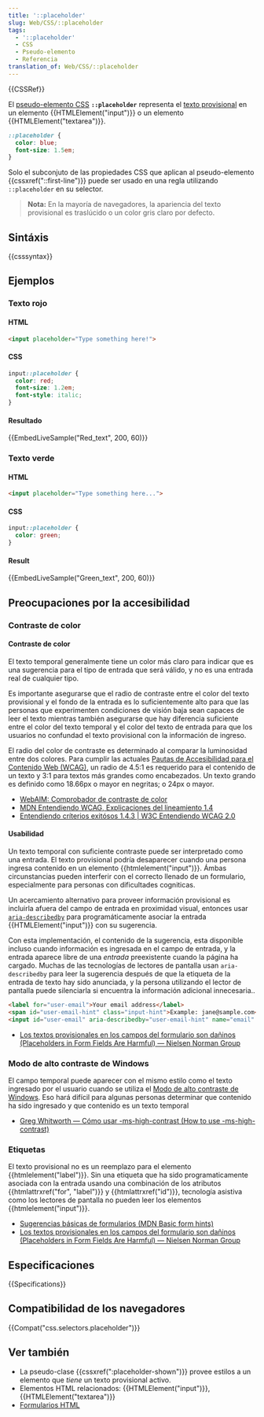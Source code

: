 ```yaml
---
title: '::placeholder'
slug: Web/CSS/::placeholder
tags:
  - '::placeholder'
  - CSS
  - Pseudo-elemento
  - Referencia
translation_of: Web/CSS/::placeholder
---
```


{{CSSRef}}

El [pseudo-elemento CSS](/es/docs/Web/CSS/Pseudo-elements) **`::placeholder`** representa el [texto provisional](/es/docs/Web/HTML/Forms_in_HTML#The_placeholder_attribute) en un elemento {{HTMLElement("input")}} o un elemento {{HTMLElement("textarea")}}.

```css
::placeholder {
  color: blue;
  font-size: 1.5em;
}
```

Solo el subconjuto de las propiedades CSS que aplican al pseudo-elemento {{cssxref("::first-line")}} puede ser usado en una regla utilizando `::placeholder` en su selector.

> **Nota:** En la mayoría de navegadores, la apariencia del texto provisional es traslúcido o un color gris claro por defecto.

## Sintáxis

{{csssyntax}}

## Ejemplos

### Texto rojo

#### HTML

```html
<input placeholder="Type something here!">
```

#### CSS

```css
input::placeholder {
  color: red;
  font-size: 1.2em;
  font-style: italic;
}
```

#### Resultado

{{EmbedLiveSample("Red_text", 200, 60)}}

### Texto verde

#### HTML

```html
<input placeholder="Type something here...">
```

#### CSS

```css
input::placeholder {
  color: green;
}
```

#### Result

{{EmbedLiveSample("Green_text", 200, 60)}}

## Preocupaciones por la accesibilidad

### Contraste de color

#### Contraste de color

El texto temporal generalmente tiene un color más claro para indicar que es una sugerencia para el tipo de entrada que será válido, y no es una entrada real de cualquier tipo.

Es importante asegurarse que el radio de contraste entre el color del texto provisional y el fondo de la entrada es lo suficientemente alto para que las personas que experimenten condiciones de visión baja sean capaces de leer el texto mientras también asegurarse que hay diferencia suficiente entre el color del texto temporal y el color del texto de entrada para que los usuarios no confundad el texto provisional con la información de ingreso.

El radio del color de contraste es determinado al comparar la luminosidad entre dos colores. Para cumplir las actuales [Pautas de Accesibilidad para el Contenido Web (WCAG)](https://www.w3.org/WAI/standards-guidelines/wcag/es), un radio de 4.5:1 es requerido para el contenido de un texto y 3:1 para textos más grandes como encabezados. Un texto grando es definido como 18.66px o mayor en negritas; o 24px o mayor.

- [WebAIM: Comprobador de contraste de color](https://webaim.org/resources/contrastchecker/)
- [MDN Entendiendo WCAG, Explicaciones del lineamiento 1.4](/es/docs/Web/Accessibility/Understanding_WCAG/Perceivable#Guideline_1.4_Make_it_easier_for_users_to_see_and_hear_content_including_separating_foreground_from_background)
- [Entendiendo críterios exitósos 1.4.3 | W3C Entendiendo WCAG 2.0](https://www.w3.org/TR/UNDERSTANDING-WCAG20/visual-audio-contrast-contrast.html)

#### Usabilidad

Un texto temporal con suficiente contraste puede ser interpretado como una entrada. El texto provisional podría desaparecer cuando una persona ingresa contenido en un elemento {{htmlelement("input")}}. Ámbas circunstancias pueden interferir con el correcto llenado de un formulario, especialmente para personas con dificultades cogniticas.

Un acercamiento alternativo para proveer información provisional es incluirla afuera del campo de entrada en proximidad visual, entonces usar [`aria-describedby`](/en-US/docs/Web/Accessibility/ARIA/ARIA_Techniques/Using_the_aria-describedby_attribute) para programáticamente asociar la entrada {{HTMLElement("input")}} con su sugerencia.

Con esta implementación, el contenido de la sugerencia, esta disponible incluso cuando información es ingresada en el campo de entrada, y la entrada aparece libre de una _entrada_ preexistente cuando la página ha cargado. Muchas de las tecnologías de lectores de pantalla usan `aria-describedby` para leer la sugerencia después de que la etiqueta de la entrada de texto hay sido anunciada, y la persona utilizando el lector de pantalla puede silenciarla si encuentra la información adicional innecesaria..

```html
<label for="user-email">Your email address</label>
<span id="user-email-hint" class="input-hint">Example: jane@sample.com</span>
<input id="user-email" aria-describedby="user-email-hint" name="email" type="email">
```

- [Los textos provisionales en los campos del formulario son dañinos (Placeholders in Form Fields Are Harmful) — Nielsen Norman Group](https://www.nngroup.com/articles/form-design-placeholders/)

### Modo de alto contraste de Windows

El campo temporal puede aparecer con el mismo estilo como el texto ingresado por el usuario cuando se utiliza el [Modo de alto contraste de Windows](/es/docs/Web/CSS/-ms-high-contrast). Eso hará difícil para algunas personas determinar que contenido ha sido ingresado y que contenido es un texto temporal

- [Greg Whitworth — Cómo usar -ms-high-contrast (How to use -ms-high-contrast)](http://www.gwhitworth.com/blog/2017/04/how-to-use-ms-high-contrast)

### Etiquetas

El texto provisional no es un reemplazo para el elemento {{htmlelement("label")}}. Sin una etiqueta que ha sido programaticamente asociada con la entrada usando una combinación de los atributos {{htmlattrxref("for", "label")}} y {{htmlattrxref("id")}}, tecnología asistiva como los lectores de pantalla no pueden leer los elementos {{htmlelement("input")}}.

- [Sugerencias básicas de formularios (MDN Basic form hints)](/es/docs/Web/Accessibility/ARIA/forms/Basic_form_hints)
- [Los textos provisionales en los campos del formulario son dañinos (Placeholders in Form Fields Are Harmful) — Nielsen Norman Group](https://www.nngroup.com/articles/form-design-placeholders/)

## Especificaciones

{{Specifications}}

## Compatibilidad de los navegadores

{{Compat("css.selectors.placeholder")}}

## Ver también

- La pseudo-clase {{cssxref(":placeholder-shown")}} provee estilos a un elemento que _tiene_ un texto provisional activo.
- Elementos HTML relacionados: {{HTMLElement("input")}}, {{HTMLElement("textarea")}}
- [Formularios HTML](/es/docs/Learn/HTML/Forms)
